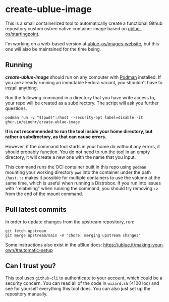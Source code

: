 # create-ublue-image

This is a small containerized tool to automatically create a functional Github repository custom ostree native container image based on [ublue-os/startingpoint](https://github.com/ublue-os/startingpoint).

I'm working on a web-based version at [ublue-os/images-website](https://github.com/ublue-os/images-website), but this one will also be maintained for the time being.

## Running

***create-ublue-image*** should run on any computer with [Podman](https://podman.io/) installed. If you are already running an immutable Fedora variant, you shouldn't have to install anything.

Run the following command in a directory that you have write access to, your repo will be created as a subdirectory. The script will ask you further questions.

```
podman run -v "$(pwd)":/host --security-opt label=disable -it ghcr.io/einohr/create-ublue-image
```
**It is not recommended to run the tool inside your home directory, but rather a subdirectory, as that can cause errors.**

However, if the command tool starts in your home dir without any errors, it should probably function. 
You do not need to run the tool in an empty directory, it will create a new one with the name that you input.

This command runs the OCI container built in this repo using `podman` mounting your working directory `pwd` into the container under the path `/host`. `:z` makes it possible for multiple containers to use the volume at the same time, which is useful when running a Distrobox. If you run into issues with "relabeling" when running the command, you should try removing `:z` from the end of the mount command.  

## Pull latest commits

In order to update changes from the upstream repository, run:

```
git fetch upstream
git merge upstream/main -m "chore: merging upstream changes"
```

Some instructions also exist in the uBlue docs: https://ublue.it/making-your-own/#automatic-setup

## Can I trust you?

This tool uses `github-cli` to authenticate to your account, which could be a security concern.
You can read all of the code in `wizard.sh` (<100 loc) and see for yourself everything this tool does.
You can also just set up the repository manually.
